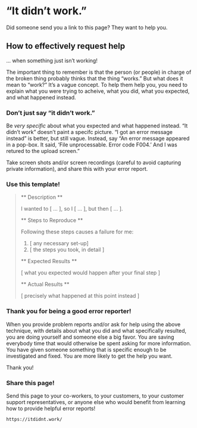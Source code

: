 # “It didn’t work.”

Did someone send you a link to this page? They want to help you.

## How to effectively request help

... when something just isn’t working!

The important thing to remember is that the person (or people) in charge of the broken thing probably thinks that the thing “works.” But what does it mean to “work?” It’s a vague concept. To help them help you, you need to explain what you were trying to acheive, what you did, what you expected, and what happened instead.

### Don’t just say “it didn’t work.”

Be _very specific_ about what you expected and what happened instead. “It didn’t work” doesn’t paint a specifc picture. “I got an error message instead” is better, but still vague. Instead, say “An error message appeared in a pop-box. It said, ‘File unprocessable. Error code F004.’ And I was retured to the upload screen.”

Take screen shots and/or screen recordings (careful to avoid capturing private information), and share this with your error report.

### Use this template!

> ** Description **
>
> I wanted to [ ...  ], so I [ ... ], but then [ ... ].
>
> ** Steps to Reproduce **
>
> Following these steps causes a failure for me:
>
> 1. [ any necessary set-up]
> 2. [ the steps you took, in detail ]
>
> ** Expected Results **
>
> [ what you expected would happen after your final step ]
>
> ** Actual Results **
>
> [ precisely what happened at this point instead ]

### Thank you for being a good error reporter!

When you provide problem reports and/or ask for help using the above technique, with details about what you did and what specifically resulted, you are doing yourself and someone else a big favor. You are saving everybody time that would otherwise be spent asking for more information. You have given someone something that is specific enough to be investigated and fixed. You are more likely to get the help you want.

Thank you!

### Share this page!

Send this page to your co-workers, to your customers, to your customer support representatives, or anyone else who would benefit from learning how to provide helpful error reports!

`https://itdidnt.work/`
